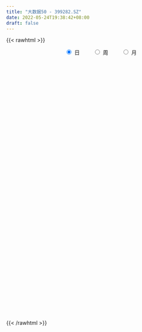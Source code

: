 ```yaml
---
title: "大数据50 - 399282.SZ"
date: 2022-05-24T19:38:42+08:00
draft: false
---
```

{{< rawhtml >}}
    <div style="text-align: center">
        <label style="padding: 1rem;"><input style="margin-right: .5rem" type="radio" name="period" value="D" checked onclick="period_change(this)">日</label>
        <label style="padding: 1rem;"><input style="margin-right: .5rem" type="radio" name="period" value="W" onclick="period_change(this)">周</label>
        <label style="padding: 1rem;"><input style="margin-right: .5rem" type="radio" name="period" value="M" onclick="period_change(this)">月</label>
    </div>
    <div id="chart" style="height: 700px;"></div> 
    <script type="text/javascript">
        const D_v = [11564567.0,11569949.0,11505860.0,9315459.0,8124543.0,9436046.0,9055687.0,12148718.0,13647952.0,12917265.0,12425997.0,15606564.0,14257434.0,14090541.0,11789748.0,13176870.0,14162723.0,14167989.0,15910772.0,13074178.0,23461117.0,28872762.0,20226293.0,20147629.0,19826999.0,20004537.0,17663493.0,17114101.0,15499564.0,15017038.0,13348174.0,12189699.0,14027346.0,12591587.0,14623986.0,11337078.0,12310195.0,13694443.0,11155214.0,12426908.0,11702236.0,20522573.0,24076422.0,18025822.0,15739396.0,13636179.0,17210673.0,12643905.0,14118785.0,14920206.0,15436767.0,13807404.0,16261940.0,15018969.0,13118583.0,13665592.0,14228113.0,20551677.0,17803701.0,15861429.0,13650790.0,12738504.0,13328877.0,15640856.0,17779649.0,15756570.0,11301044.0,13070681.0,11386108.0,10880740.0,9651493.0,12254113.0,11819030.0,10099493.0,10936562.0,12263538.0,15758502.0,14522420.0,12870499.0,11852898.0,13811111.0,13703832.0,13010726.0,15602689.0,14208388.0,12422207.0,11700292.0,14202196.0,11141080.0,10667658.0,8568129.0,6525123.0,11360642.0,9542614.0,10421095.0,6647296.0,8219644.0,6593847.0,8605234.0,7593758.0,7798097.0,7306059.0,7428970.0,10425578.0,7909837.0,7034982.0,7901593.0,7165506.0,7323720.0,6749046.0,8574249.0,8524729.0,7741728.0,9135506.0,9983602.0,8609094.0,8405473.0,7603740.0,12538444.0,10558051.0,11451539.0,13160946.0,13279855.0,16262224.0,17330318.0,17771279.0,16168225.0,15639663.0,12814080.0,12922818.0,12902954.0,14827210.0,15634154.0,15639197.0,13831927.0,16967057.0,17821817.0,17627804.0,13151730.0,13103401.0,11441414.0,11605445.0,13585575.0,12713633.0,15156325.0,17272659.0,17504174.0,16819819.0,15735338.0,13657045.0,12950999.0,13972460.0,11537148.0,12723504.0,10745991.0,13432244.0,11468678.0,15093389.0,13018675.0,17128835.0,16931544.0,14725195.0,16722995.0,15187690.0,12441016.0,10931593.0,14144916.0,13828322.0,24761279.0,31129437.0,23730120.0,20815082.0,19123773.0,16204186.0,20261399.0,16034698.0,16611445.0,12739408.0,12250907.0,12938202.0,17591780.0,13370627.0,15129349.0,12905906.0,10349129.0,11322229.0,11908448.0,15109897.0,24181463.0,19524296.0,17503979.0,23498326.0,12934664.0,12137579.0,12167096.0,11714219.0,11544250.0,11735789.0,12520031.0,12721250.0,15142955.0,11926106.0,12347911.0,10979534.0,12795753.0,13659695.0,13866274.0,10241505.0,11197290.0,10226426.0,9874004.0,11596633.0,9120464.0,7877334.0,7748768.0,7597220.0,9052020.0,8948209.0,9431236.0,9646882.0,8941795.0,8743391.0,7577885.0,6813956.0,5947871.0,7693617.0,6155705.0,6152823.0,8060051.0,7969017.0,7120256.0,10091517.0,10502122.0,11144492.0,8296704.0,10056910.0,9292904.0,9846702.0,6980547.0,7674164.0,9776564.0,6951883.0,5737025.0,5982201.0,5721678.0,8243071.0,6505383.0,6376331.0,6594381.0,8618286.0]
const D_histogram = [0.0,6.72906849,11.3906228855,16.0716235487,14.2593489638,13.3970100443,10.2917617074,13.6593540777,21.4136432362,23.5087709655,25.8518401152,24.8071099715,23.6394525975,22.0611962005,13.4642958595,7.1059890853,1.9953301687,2.3363375446,0.4946912981,-2.0306120965,3.2781423424,1.8297995955,-2.8228719093,-6.8424678399,-4.4106664894,-1.8071311497,1.3400282705,0.5728827956,-0.8292657177,-9.6309291118,-16.6784304663,-17.0019397466,-19.3244760957,-14.7830106938,-16.7237110174,-23.6328082779,-20.9276721762,-19.6684371197,-18.6326813945,-14.4962061624,-15.162476138,2.6826707606,18.895153479,22.7836528229,24.6808592535,21.6425211637,23.8709612204,19.0711521781,17.5906939131,16.2281846166,5.9064764496,-5.9689449437,-15.3325858246,-27.3864075216,-28.6521517664,-27.1079569371,-16.5622607489,-7.8190513478,0.440620204,-1.3484183854,-1.5399517505,2.3297760942,8.2531228931,4.2720710895,2.6350377582,-5.403870425,-12.0639068718,-22.0446451472,-23.7773883853,-23.7521648586,-23.9511125362,-16.5446452213,-12.1905872058,-11.3750839584,-15.88164761,-15.288967924,-14.2664670346,-15.5782399287,-14.3957447293,-16.114785072,-16.5362864088,-10.2945853666,-3.5714554568,4.7154305921,7.7752049114,9.3986301937,8.1780728053,6.0850037647,1.7728844218,-4.4765964543,-7.2307186182,-8.2626081342,-2.3487936157,0.8886130834,0.7719750701,-0.8735345025,-10.1019058965,-11.0698021974,-5.15722427,-0.2428623089,-1.4746666238,-0.135195178,1.5783402818,4.7193637141,4.4404238183,5.9117354976,5.0389197217,1.7437394853,0.8824627914,0.6998914545,0.327170881,-6.7630262457,-12.1693234111,-10.4049524339,-6.0246695269,-4.6610176323,0.9891771584,6.1557180211,12.9187174865,16.8723102524,23.4069086336,27.2744644457,29.8904041789,32.1475239925,33.9354363814,32.9600050366,34.4183573708,27.5747829829,23.8510380635,22.1086178142,18.1128672677,14.9573409118,11.10269528,5.1634865789,-2.1178689723,-2.3373882549,3.63808484,-1.5283986741,-2.9465164857,-9.2774124297,-14.7116564473,-11.7154745991,-6.6045677249,-5.4091008695,-0.5573619728,5.0312324877,7.9477977174,8.6353495306,4.2226398493,-4.5439237994,-4.1729771423,-2.1441603129,-3.2563466272,-8.344530281,-10.6001589811,-9.1140909715,-10.817488667,-6.3170596576,-1.2452858361,5.1378514299,4.5253842256,-0.6396661533,-9.0084720835,-8.9747092801,-13.0396793165,-13.6471887051,-15.7361467939,-17.0569066143,-0.4888994688,12.11329765,19.9875221449,20.6742887318,15.3508480369,11.629457907,-5.4897651106,-17.8332364464,-39.950798746,-53.2596104665,-62.0135397042,-61.7045214891,-49.6127339245,-41.5968037023,-35.6505476922,-30.3368937308,-23.6809106771,-16.2983366245,-13.0584806159,-1.6402407207,16.4531114069,22.2406585284,29.7096574585,22.0146318062,17.3332672321,15.1678195001,14.8864255799,12.7438524752,8.0662435944,2.2947086103,-11.778270664,-23.9924738377,-32.2984318273,-33.5199834552,-30.4408339541,-33.3548969751,-42.7893745765,-36.3545463093,-26.809393233,-18.2305768063,-10.6560014728,-4.6815764113,2.483825004,3.7188752847,1.0027032435,-0.3368016406,-4.4894226907,-2.0797117494,0.4825581838,3.0545725185,6.2315199772,1.5823999661,-3.8514192905,-15.8491292144,-16.9985243259,-22.1188022059,-21.4193266225,-20.403583482,-15.7917827474,-10.7199874731,-7.1189951742,-10.7262012706,-13.7661937311,-30.1199398776,-44.7710329471,-41.4114744616,-38.7748059888,-22.8222203022,-8.701093115,1.2047253096,9.0420599536,18.2480788222,25.6713723323,31.8498799812,34.8009066778,34.69091142,35.4121784801,36.7136115039,36.1774291864,37.8088761458,39.3821138628,28.5155783081]
const D_fast = [0.0,8.4113356125,15.9205457293,24.6194522798,26.3720149358,28.8589285274,28.3266206173,35.109051507,48.2167514746,56.1890719453,64.9951011237,70.152148473,74.8943542483,78.8313969014,73.6005705253,69.0187610224,64.406934648,65.3320264101,63.6140529881,60.5810965694,66.7093865938,65.7184937458,60.3601042638,54.6298913731,55.9590261013,58.1107786535,61.5929451414,60.9690203654,59.3595554227,48.1501597506,36.9330507795,32.3590565625,25.2054011895,26.0511139179,19.92948584,7.1121865101,4.5854045677,0.9275303443,-2.6948842791,-2.1824605877,-6.6393495977,11.876464991,32.8127360791,42.3971486287,50.4645698727,52.8368620738,61.0330424357,61.0010214379,63.9182366512,66.6127735088,57.7676844542,44.400026825,31.2032394879,12.3028159106,3.8740337242,-1.3587606808,5.0463703202,11.8348168843,20.2046434871,18.0785003014,17.5019789987,21.9541508669,29.9407783891,27.0277443579,26.0494704661,16.6595946767,6.983581512,-8.5083180503,-16.1854083848,-22.0982260726,-28.2849518843,-25.0146458747,-23.7082346607,-25.7365024029,-34.213477957,-37.443040252,-39.9871561213,-45.1934889976,-47.6099299804,-53.3576665911,-57.9132395301,-54.2451848296,-48.4149187841,-38.949175087,-33.94559954,-29.9725167092,-29.1485558963,-29.7203739957,-33.5892722332,-40.9579022228,-45.5197040412,-48.6172455908,-43.2906294762,-39.8310695063,-39.7547137521,-41.6186069503,-53.3724548184,-57.1078016687,-52.4845298088,-47.630883425,-49.2313543958,-47.9256817444,-45.8175612143,-41.4966968534,-40.6655307946,-37.7162852409,-37.3293710864,-40.1886164515,-40.8292774476,-40.8368759208,-41.127803774,-49.9087574621,-58.3573854803,-59.1942526116,-56.3201370864,-56.1217395999,-50.2242505195,-43.5187801515,-33.5261013145,-25.3544309855,-12.968105446,-2.2819335224,7.8066072556,18.1006080673,28.3723795515,35.6369494659,45.6998911428,45.7500125006,47.9890270971,51.7737613013,52.3062275718,52.8900364438,51.811064632,47.1627275756,39.3519047813,38.548038435,45.4330327399,39.8844495572,37.7297026243,29.0794535729,19.9672954434,20.0346086418,23.4943735848,23.3375652229,28.0499636263,34.8963662087,39.7998808678,42.6462700637,39.2892203447,29.3866757461,28.7143781176,30.2071548688,28.2808818977,21.1065656736,16.2008972282,15.4084424949,11.0006726327,13.9218367278,18.6822890902,26.3498892136,26.8687680657,21.5438011485,10.9228771975,8.7129626808,1.3880728153,-2.6312337496,-8.6542285369,-14.2392150108,2.2065672675,17.8370887988,30.7081938299,36.5635325997,35.077803914,34.2637782609,15.7721139657,-1.0296664818,-33.1349284679,-59.758642805,-84.0159569687,-99.1330691258,-99.4444650424,-101.8277357457,-104.7941166587,-107.06468613,-106.3289307456,-103.0209408491,-103.0457049945,-92.0375252795,-69.8308953001,-58.4831835465,-43.5867702518,-45.7781379526,-46.1261857186,-44.4996785756,-41.0594661008,-40.0160760867,-42.677124069,-47.8749819004,-64.8925288407,-83.1048504738,-99.4854164203,-109.086963912,-113.6180228994,-124.8708101642,-145.0026314097,-147.6564397198,-144.8136349518,-140.7924627266,-135.8818877614,-131.0778568027,-123.2914991364,-121.1267300345,-123.5922262648,-125.0159315591,-130.2909082818,-128.4011252779,-125.7182157987,-122.3825583344,-117.6477308814,-121.901250901,-128.2979249802,-144.2579172077,-149.6569434007,-160.3069218322,-164.9622779044,-169.0474306344,-168.3835755866,-165.9917771806,-164.1705336753,-170.4592900894,-176.9408309826,-200.8245620985,-226.6684134048,-233.6617235347,-240.7187565591,-230.471725948,-218.5258720396,-208.3188722875,-198.2210226551,-184.452984081,-170.6118474878,-156.4708698437,-144.8196164776,-136.2568838804,-126.6825722003,-116.2027363005,-107.6945613214,-96.6108953256,-85.1921291428,-88.9297701205]
const D_slow = [0.0,1.6822671225,4.5299228439,8.5478287311,12.112665972,15.4619184831,18.0348589099,21.4496974293,26.8031082384,32.6803009798,39.1432610086,45.3450385014,51.2549016508,56.7702007009,60.1362746658,61.9127719371,62.4116044793,62.9956888655,63.11936169,62.6117086659,63.4312442515,63.8886941503,63.182976173,61.472359213,60.3696925907,59.9179098032,60.2529168709,60.3961375698,60.1888211404,57.7810888624,53.6114812458,49.3609963092,44.5298772852,40.8341246118,36.6531968574,30.7449947879,25.5130767439,20.595967464,15.9377971154,12.3137455748,8.5231265403,9.1937942304,13.9175826002,19.6134958059,25.7837106192,31.1943409102,37.1620812153,41.9298692598,46.3275427381,50.3845888922,51.8612080046,50.3689717687,46.5358253126,39.6892234322,32.5261854906,25.7491962563,21.6086310691,19.6538682321,19.7640232831,19.4269186868,19.0419307491,19.6243747727,21.687655496,22.7556732684,23.4144327079,22.0634651017,19.0474883837,13.5363270969,7.5919800006,1.6539387859,-4.3338393481,-8.4700006534,-11.5176474549,-14.3614184445,-18.331830347,-22.154072328,-25.7206890867,-29.6152490688,-33.2141852512,-37.2428815192,-41.3769531214,-43.950599463,-44.8434633272,-43.6646056792,-41.7208044513,-39.3711469029,-37.3266287016,-35.8053777604,-35.362156655,-36.4813057685,-38.2889854231,-40.3546374566,-40.9418358605,-40.7196825897,-40.5266888222,-40.7450724478,-43.2705489219,-46.0379994713,-47.3273055388,-47.388021116,-47.756687772,-47.7904865665,-47.395901496,-46.2160605675,-45.1059546129,-43.6280207385,-42.3682908081,-41.9323559368,-41.7117402389,-41.5367673753,-41.4549746551,-43.1457312165,-46.1880620692,-48.7893001777,-50.2954675594,-51.4607219675,-51.2134276779,-49.6744981726,-46.444818801,-42.2267412379,-36.3750140795,-29.5563979681,-22.0837969234,-14.0469159252,-5.5630568299,2.6769444293,11.281533772,18.1752295177,24.1379890336,29.6651434871,34.1933603041,37.932695532,40.708369352,41.9992409967,41.4697737537,40.8854266899,41.7949478999,41.4128482314,40.67621911,38.3568660025,34.6789518907,31.7500832409,30.0989413097,28.7466660923,28.6073255991,29.865133721,31.8520831504,34.010920533,35.0665804954,33.9305995455,32.8873552599,32.3513151817,31.5372285249,29.4510959546,26.8010562094,24.5225334665,21.8181612997,20.2388963853,19.9275749263,21.2120377838,22.3433838402,22.1834673018,19.931349281,17.6876719609,14.4277521318,11.0159549555,7.0819182571,2.8176916035,2.6954667363,5.7237911488,10.720671685,15.889243868,19.7269558772,22.6343203539,21.2618790763,16.8035699647,6.8158702782,-6.4990323385,-22.0024172645,-37.4285476368,-49.8317311179,-60.2309320435,-69.1435689665,-76.7277923992,-82.6480200685,-86.7226042246,-89.9872243786,-90.3972845588,-86.284006707,-80.7238420749,-73.2964277103,-67.7927697588,-63.4594529507,-59.6674980757,-55.9458916807,-52.7599285619,-50.7433676633,-50.1696905108,-53.1142581768,-59.1123766362,-67.186984593,-75.5669804568,-83.1771889453,-91.5159131891,-102.2132568332,-111.3018934105,-118.0042417188,-122.5618859204,-125.2258862886,-126.3962803914,-125.7753241404,-124.8456053192,-124.5949295083,-124.6791299185,-125.8014855912,-126.3214135285,-126.2007739826,-125.4371308529,-123.8792508586,-123.4836508671,-124.4465056897,-128.4087879933,-132.6584190748,-138.1881196263,-143.5429512819,-148.6438471524,-152.5917928392,-155.2717897075,-157.0515385011,-159.7330888187,-163.1746372515,-170.7046222209,-181.8973804577,-192.2502490731,-201.9439505703,-207.6495056458,-209.8247789246,-209.5235975972,-207.2630826088,-202.7010629032,-196.2832198201,-188.3207498248,-179.6205231554,-170.9477953004,-162.0947506804,-152.9163478044,-143.8719905078,-134.4197714713,-124.5742430056,-117.4453484286]
const D_data = [['2021-05-13', 4315.4107, 4295.9935, 4288.1554, 4349.5802],['2021-05-14', 4306.774, 4401.4356, 4289.0439, 4401.4356],['2021-05-17', 4399.8585, 4414.1592, 4399.8585, 4469.6597],['2021-05-18', 4412.7687, 4451.7294, 4378.897, 4459.5972],['2021-05-19', 4423.7987, 4391.7804, 4390.1688, 4437.4426],['2021-05-20', 4399.6533, 4409.5104, 4391.3322, 4435.7368],['2021-05-21', 4423.5838, 4382.5352, 4378.0101, 4444.843],['2021-05-24', 4384.3134, 4476.8325, 4376.0817, 4478.7376],['2021-05-25', 4481.9216, 4579.5493, 4470.1804, 4586.1808],['2021-05-26', 4579.4754, 4557.6398, 4555.539, 4613.3427],['2021-05-27', 4554.76, 4597.7571, 4546.1229, 4612.3259],['2021-05-28', 4592.6121, 4585.2016, 4563.7325, 4601.8424],['2021-05-31', 4601.5911, 4604.0207, 4580.65, 4626.9777],['2021-06-01', 4598.1011, 4617.4983, 4575.3169, 4625.6323],['2021-06-02', 4617.7411, 4524.5204, 4512.3641, 4617.7411],['2021-06-03', 4527.2107, 4528.9727, 4516.6752, 4601.9269],['2021-06-04', 4524.6371, 4526.0199, 4506.0776, 4553.64],['2021-06-07', 4533.1956, 4592.1123, 4531.3647, 4592.1123],['2021-06-08', 4595.9623, 4570.8237, 4539.814, 4602.645],['2021-06-09', 4571.8385, 4558.7641, 4533.5844, 4586.6469],['2021-06-10', 4563.8987, 4674.029, 4554.7827, 4682.8592],['2021-06-11', 4684.7414, 4610.9488, 4602.9801, 4691.5504],['2021-06-15', 4610.4503, 4562.8979, 4552.9235, 4622.2196],['2021-06-16', 4563.9803, 4552.3155, 4532.0742, 4623.3936],['2021-06-17', 4536.0737, 4633.0603, 4524.5332, 4649.8039],['2021-06-18', 4642.594, 4654.9742, 4637.2719, 4690.0302],['2021-06-21', 4639.0095, 4685.7939, 4630.2086, 4721.0788],['2021-06-22', 4689.8979, 4652.5717, 4629.7094, 4692.1563],['2021-06-23', 4633.4434, 4647.2336, 4581.0082, 4673.2089],['2021-06-24', 4640.6267, 4531.003, 4527.5216, 4642.1325],['2021-06-25', 4532.6194, 4507.3594, 4483.9764, 4546.4159],['2021-06-28', 4514.4096, 4565.4653, 4504.4768, 4581.0835],['2021-06-29', 4571.3815, 4525.335, 4521.3699, 4601.8505],['2021-06-30', 4524.2374, 4609.7965, 4516.9361, 4609.7965],['2021-07-01', 4611.0534, 4528.473, 4527.6771, 4611.6144],['2021-07-02', 4514.0031, 4430.7692, 4424.7811, 4518.1486],['2021-07-05', 4472.956, 4525.9944, 4466.9639, 4532.1849],['2021-07-06', 4523.4713, 4505.612, 4450.2546, 4541.8673],['2021-07-07', 4467.2207, 4496.2605, 4423.2264, 4502.4929],['2021-07-08', 4499.3643, 4537.8764, 4487.6849, 4545.2275],['2021-07-09', 4516.9528, 4476.6616, 4424.2956, 4527.1508],['2021-07-12', 4512.9045, 4751.5951, 4510.0831, 4757.4142],['2021-07-13', 4818.2645, 4833.8911, 4796.6233, 4879.1173],['2021-07-14', 4820.3909, 4753.102, 4748.1071, 4847.19],['2021-07-15', 4759.9718, 4766.157, 4722.6748, 4796.4859],['2021-07-16', 4765.6084, 4723.871, 4720.2588, 4782.5296],['2021-07-19', 4709.5788, 4810.8648, 4672.0781, 4829.2747],['2021-07-20', 4755.5248, 4738.6842, 4693.9441, 4774.5615],['2021-07-21', 4744.1057, 4784.2825, 4737.4217, 4802.3213],['2021-07-22', 4803.2105, 4798.5404, 4762.5959, 4814.3594],['2021-07-23', 4801.7611, 4670.7128, 4667.4699, 4801.7611],['2021-07-26', 4671.7901, 4598.2636, 4539.0817, 4702.8293],['2021-07-27', 4593.6271, 4570.4648, 4569.2293, 4721.2736],['2021-07-28', 4540.8905, 4467.6034, 4377.1324, 4570.8337],['2021-07-29', 4538.7059, 4549.3293, 4525.7699, 4573.7766],['2021-07-30', 4540.2381, 4567.0686, 4502.2306, 4585.6105],['2021-08-02', 4570.3048, 4698.5609, 4543.0645, 4698.5609],['2021-08-03', 4678.6036, 4721.4723, 4674.4173, 4787.9283],['2021-08-04', 4699.0027, 4761.4125, 4697.0561, 4762.2826],['2021-08-05', 4736.2478, 4655.4425, 4636.3162, 4736.2478],['2021-08-06', 4664.7591, 4671.6798, 4604.8466, 4677.1951],['2021-08-09', 4670.311, 4735.6535, 4668.7068, 4740.9893],['2021-08-10', 4719.254, 4795.1812, 4703.7552, 4795.5125],['2021-08-11', 4788.8298, 4684.5014, 4677.9422, 4788.8298],['2021-08-12', 4690.475, 4704.7093, 4689.5933, 4797.1166],['2021-08-13', 4699.2742, 4600.3299, 4575.1596, 4699.2742],['2021-08-16', 4590.6795, 4573.6361, 4562.6982, 4615.0517],['2021-08-17', 4574.2043, 4475.464, 4466.3912, 4575.8036],['2021-08-18', 4480.7815, 4530.1633, 4462.8501, 4530.1633],['2021-08-19', 4514.1811, 4529.1297, 4509.1794, 4556.8816],['2021-08-20', 4502.8216, 4506.4901, 4454.7646, 4572.2859],['2021-08-23', 4508.3727, 4604.2075, 4502.4803, 4606.2919],['2021-08-24', 4603.6591, 4584.8917, 4555.3407, 4603.6591],['2021-08-25', 4586.2656, 4543.2482, 4529.6575, 4586.4398],['2021-08-26', 4536.5117, 4453.2271, 4453.2271, 4542.266],['2021-08-27', 4445.251, 4491.1106, 4429.0241, 4491.1106],['2021-08-30', 4541.7179, 4485.5882, 4467.907, 4574.879],['2021-08-31', 4450.1911, 4439.5975, 4390.021, 4451.4138],['2021-09-01', 4429.7088, 4453.9831, 4378.4909, 4479.5519],['2021-09-02', 4436.7704, 4398.8626, 4383.0199, 4436.7704],['2021-09-03', 4414.6056, 4390.5837, 4368.699, 4439.4652],['2021-09-06', 4385.4682, 4473.0343, 4361.5031, 4474.8105],['2021-09-07', 4460.202, 4502.346, 4449.4472, 4512.2769],['2021-09-08', 4501.4274, 4556.8279, 4494.0054, 4558.0376],['2021-09-09', 4542.9373, 4521.02, 4499.6916, 4544.218],['2021-09-10', 4520.3658, 4516.8338, 4498.2071, 4550.5002],['2021-09-13', 4505.7556, 4483.8596, 4464.7659, 4505.7556],['2021-09-14', 4477.2897, 4464.4349, 4455.4119, 4563.6775],['2021-09-15', 4446.6522, 4417.3058, 4405.3511, 4449.5991],['2021-09-16', 4422.2747, 4358.1344, 4350.3277, 4448.6861],['2021-09-17', 4363.4226, 4367.4683, 4300.9827, 4371.0257],['2021-09-22', 4314.7154, 4366.939, 4309.7444, 4378.4895],['2021-09-23', 4401.0667, 4457.1889, 4401.0667, 4468.0124],['2021-09-24', 4451.0667, 4442.0576, 4437.1537, 4504.4342],['2021-09-27', 4493.641, 4403.3468, 4387.0049, 4528.0404],['2021-09-28', 4384.675, 4373.5524, 4339.5154, 4397.4779],['2021-09-29', 4334.7147, 4238.5701, 4237.8268, 4338.0582],['2021-09-30', 4257.7118, 4299.5598, 4257.7118, 4315.4324],['2021-10-08', 4352.8551, 4386.044, 4350.6557, 4393.9031],['2021-10-11', 4389.9074, 4393.983, 4367.5746, 4418.4673],['2021-10-12', 4389.5234, 4319.4458, 4290.2109, 4389.5234],['2021-10-13', 4334.9047, 4344.4992, 4309.4153, 4349.2758],['2021-10-14', 4341.1964, 4351.2559, 4303.3541, 4354.2465],['2021-10-15', 4382.1395, 4378.1709, 4344.3678, 4427.5252],['2021-10-18', 4364.7052, 4340.225, 4308.8754, 4364.7052],['2021-10-19', 4334.6871, 4363.2233, 4327.1477, 4363.2233],['2021-10-20', 4390.7809, 4333.7197, 4330.947, 4412.6455],['2021-10-21', 4313.0746, 4288.7442, 4268.2374, 4333.403],['2021-10-22', 4293.7428, 4303.0537, 4280.0608, 4333.2677],['2021-10-25', 4300.8698, 4303.4179, 4245.384, 4304.8655],['2021-10-26', 4293.862, 4294.0117, 4286.7974, 4332.1668],['2021-10-27', 4282.6618, 4180.9181, 4173.6467, 4282.6618],['2021-10-28', 4155.9829, 4154.1202, 4140.6831, 4202.2044],['2021-10-29', 4147.0479, 4218.2703, 4143.9864, 4232.4725],['2021-11-01', 4206.2115, 4254.0623, 4193.8729, 4266.4305],['2021-11-02', 4252.4892, 4220.2757, 4186.1446, 4285.1509],['2021-11-03', 4236.3608, 4284.239, 4236.3608, 4288.0595],['2021-11-04', 4289.273, 4303.2002, 4272.9521, 4303.2002],['2021-11-05', 4299.7747, 4356.3913, 4295.2855, 4387.2813],['2021-11-08', 4353.5701, 4355.8972, 4328.5754, 4378.525],['2021-11-09', 4351.9368, 4427.2891, 4346.0691, 4432.9019],['2021-11-10', 4430.4421, 4437.7439, 4409.3545, 4451.705],['2021-11-11', 4422.6865, 4458.9315, 4413.3086, 4477.3592],['2021-11-12', 4457.0549, 4490.0055, 4448.8377, 4495.4014],['2021-11-15', 4515.4528, 4520.2535, 4509.4224, 4544.861],['2021-11-16', 4519.5721, 4514.4898, 4511.5424, 4569.1401],['2021-11-17', 4508.0924, 4574.3785, 4506.3224, 4578.4311],['2021-11-18', 4572.7663, 4482.7029, 4480.4023, 4595.9615],['2021-11-19', 4478.1372, 4516.814, 4469.6109, 4524.3541],['2021-11-22', 4517.2282, 4549.1236, 4503.1855, 4563.3339],['2021-11-23', 4537.9841, 4526.0232, 4508.302, 4551.7764],['2021-11-24', 4526.5347, 4535.5844, 4489.3533, 4556.5664],['2021-11-25', 4525.1602, 4523.8806, 4502.0474, 4549.2772],['2021-11-26', 4508.3069, 4483.609, 4432.6238, 4517.1017],['2021-11-29', 4415.7245, 4438.0856, 4409.7934, 4445.4481],['2021-11-30', 4445.947, 4510.3437, 4445.947, 4542.3678],['2021-12-01', 4510.5577, 4610.054, 4507.5944, 4615.6543],['2021-12-02', 4596.1759, 4479.3685, 4475.1239, 4600.9253],['2021-12-03', 4487.4299, 4512.55, 4487.4299, 4534.6638],['2021-12-06', 4509.1244, 4430.6656, 4429.1684, 4512.7522],['2021-12-07', 4458.5484, 4405.5502, 4382.9382, 4466.3935],['2021-12-08', 4410.2132, 4498.7409, 4401.1195, 4500.3933],['2021-12-09', 4486.0698, 4544.3125, 4484.7691, 4564.2821],['2021-12-10', 4521.5203, 4511.7233, 4500.6643, 4531.565],['2021-12-13', 4529.1489, 4575.6706, 4521.3086, 4581.6982],['2021-12-14', 4553.0423, 4619.2198, 4553.0423, 4622.4252],['2021-12-15', 4619.0828, 4618.4326, 4608.1397, 4661.3555],['2021-12-16', 4611.1394, 4611.6403, 4573.8569, 4621.4277],['2021-12-17', 4604.5753, 4547.694, 4546.2167, 4617.2769],['2021-12-20', 4534.5326, 4462.1423, 4460.7106, 4558.5307],['2021-12-21', 4475.9967, 4555.1698, 4474.9496, 4558.5397],['2021-12-22', 4562.7547, 4584.5878, 4551.945, 4600.5834],['2021-12-23', 4578.6417, 4550.0947, 4544.0966, 4592.5038],['2021-12-24', 4562.6122, 4483.1184, 4482.7082, 4570.2531],['2021-12-27', 4487.1915, 4495.0996, 4478.2433, 4525.7292],['2021-12-28', 4504.887, 4535.6607, 4499.9805, 4555.8667],['2021-12-29', 4525.7276, 4490.3904, 4471.5205, 4531.6028],['2021-12-30', 4488.8533, 4571.8714, 4484.3648, 4597.6218],['2021-12-31', 4584.0865, 4604.8459, 4565.008, 4610.6745],['2022-01-04', 4635.2274, 4656.8792, 4612.5119, 4673.8843],['2022-01-05', 4649.1295, 4591.8412, 4558.0251, 4685.8571],['2022-01-06', 4560.1178, 4523.8312, 4489.9142, 4566.954],['2022-01-07', 4538.1269, 4446.0668, 4445.2366, 4590.8754],['2022-01-10', 4436.8871, 4524.237, 4378.1202, 4538.9886],['2022-01-11', 4513.7678, 4455.3635, 4448.0766, 4531.7188],['2022-01-12', 4460.3646, 4477.1178, 4455.0688, 4496.6162],['2022-01-13', 4516.5022, 4440.7147, 4440.4363, 4525.4169],['2022-01-14', 4404.4465, 4428.621, 4387.7925, 4475.933],['2022-01-17', 4490.7687, 4687.599, 4490.7687, 4696.0013],['2022-01-18', 4726.3894, 4722.3329, 4710.0982, 4843.524],['2022-01-19', 4690.7995, 4732.7155, 4686.3932, 4759.3408],['2022-01-20', 4724.5777, 4684.0906, 4649.4511, 4724.5777],['2022-01-21', 4653.9391, 4613.1815, 4604.2365, 4704.3881],['2022-01-24', 4584.7781, 4622.5802, 4578.4045, 4661.8406],['2022-01-25', 4592.8981, 4403.6637, 4402.5828, 4618.7057],['2022-01-26', 4391.927, 4376.9091, 4311.1161, 4454.4133],['2022-01-27', 4369.1827, 4139.3171, 4136.2056, 4375.1156],['2022-01-28', 4171.7201, 4116.1558, 4115.2713, 4203.5294],['2022-02-07', 4182.7414, 4065.019, 4046.4914, 4195.2077],['2022-02-08', 4060.1593, 4101.7544, 4002.142, 4103.6922],['2022-02-09', 4102.999, 4232.1606, 4097.9923, 4234.4767],['2022-02-10', 4212.2118, 4191.1366, 4172.7929, 4221.8709],['2022-02-11', 4172.8725, 4162.8112, 4150.3953, 4225.5435],['2022-02-14', 4124.3493, 4148.5115, 4070.8672, 4196.0745],['2022-02-15', 4149.7514, 4164.74, 4124.026, 4188.5078],['2022-02-16', 4217.8184, 4183.792, 4166.1181, 4243.1936],['2022-02-17', 4161.7254, 4136.2751, 4128.0378, 4194.0074],['2022-02-18', 4165.2232, 4259.7929, 4164.1879, 4260.2854],['2022-02-21', 4319.8244, 4416.9046, 4319.8244, 4417.8819],['2022-02-22', 4360.3652, 4331.0796, 4304.3411, 4383.0695],['2022-02-23', 4345.7491, 4398.0113, 4320.1779, 4410.1278],['2022-02-24', 4358.8906, 4218.0102, 4151.2151, 4385.6472],['2022-02-25', 4264.2408, 4228.6298, 4217.4385, 4293.3624],['2022-02-28', 4241.1697, 4245.8481, 4171.4664, 4267.1927],['2022-03-01', 4245.0778, 4266.6419, 4230.0382, 4283.4079],['2022-03-02', 4225.6398, 4240.0681, 4220.3492, 4269.9071],['2022-03-03', 4253.0943, 4190.7458, 4183.0406, 4260.5272],['2022-03-04', 4161.9259, 4145.6255, 4124.4398, 4182.4629],['2022-03-07', 4108.8524, 3976.5095, 3953.8788, 4108.8524],['2022-03-08', 3978.7329, 3906.0713, 3883.1131, 4009.0316],['2022-03-09', 3920.8661, 3867.7281, 3668.0823, 3930.4036],['2022-03-10', 3950.2955, 3894.0342, 3893.9755, 3958.6873],['2022-03-11', 3815.1793, 3915.9512, 3758.0494, 3925.942],['2022-03-14', 3871.9242, 3803.1598, 3803.1598, 3920.9139],['2022-03-15', 3777.6667, 3643.4728, 3643.4728, 3839.878],['2022-03-16', 3719.1907, 3787.214, 3584.5833, 3801.8371],['2022-03-17', 3841.4565, 3827.821, 3806.5175, 3880.4991],['2022-03-18', 3809.8317, 3829.6212, 3789.031, 3842.4153],['2022-03-21', 3835.1824, 3831.5719, 3783.7903, 3854.8772],['2022-03-22', 3822.324, 3824.1533, 3794.1066, 3851.2578],['2022-03-23', 3825.0448, 3855.853, 3793.9367, 3878.3729],['2022-03-24', 3866.4716, 3788.9037, 3773.663, 3866.4716],['2022-03-25', 3796.9219, 3719.432, 3719.432, 3815.8951],['2022-03-28', 3682.5566, 3708.1435, 3644.1727, 3740.2405],['2022-03-29', 3711.4433, 3638.1413, 3630.279, 3714.8077],['2022-03-30', 3649.9873, 3695.0259, 3633.3845, 3695.0259],['2022-03-31', 3686.3717, 3691.7547, 3663.0271, 3700.6458],['2022-04-01', 3669.9195, 3689.2598, 3649.0212, 3699.0971],['2022-04-06', 3689.4813, 3698.3701, 3683.9609, 3711.8879],['2022-04-07', 3682.4238, 3581.7396, 3581.7396, 3696.4165],['2022-04-08', 3586.1032, 3525.9139, 3485.1864, 3589.3853],['2022-04-11', 3507.6967, 3370.3402, 3349.0355, 3507.6967],['2022-04-12', 3368.5211, 3438.8012, 3329.5533, 3438.8012],['2022-04-13', 3413.8459, 3336.9427, 3336.9427, 3413.8459],['2022-04-14', 3371.5509, 3360.2815, 3349.8063, 3388.7075],['2022-04-15', 3331.6345, 3331.2274, 3297.4055, 3364.4898],['2022-04-18', 3311.9002, 3355.5217, 3264.4982, 3358.8468],['2022-04-19', 3360.8602, 3354.9298, 3334.4097, 3402.6265],['2022-04-20', 3394.5556, 3330.5564, 3318.8207, 3412.6635],['2022-04-21', 3301.109, 3210.3822, 3197.4685, 3334.2789],['2022-04-22', 3182.907, 3166.5447, 3149.8264, 3213.5277],['2022-04-25', 3113.491, 2905.5258, 2905.5007, 3113.491],['2022-04-26', 2916.0188, 2787.4378, 2783.7107, 2950.3019],['2022-04-27', 2762.4019, 2921.214, 2752.5658, 2921.6335],['2022-04-28', 2895.8682, 2868.0531, 2825.005, 2902.6481],['2022-04-29', 2908.7155, 3031.4287, 2902.6779, 3041.064],['2022-05-05', 3016.9029, 3047.6135, 3003.0731, 3083.2968],['2022-05-06', 2971.1454, 3027.0222, 2958.2922, 3098.669],['2022-05-09', 3010.5573, 3023.5988, 3003.4393, 3062.9331],['2022-05-10', 2980.0408, 3068.6984, 2972.1451, 3074.7993],['2022-05-11', 3071.3271, 3080.6347, 3068.135, 3166.5003],['2022-05-12', 3055.8773, 3097.5891, 3054.4778, 3112.486],['2022-05-13', 3108.6076, 3082.4083, 3061.2828, 3118.2843],['2022-05-16', 3105.1475, 3054.6278, 3043.5497, 3116.3715],['2022-05-17', 3061.1654, 3071.0851, 3015.7725, 3071.0851],['2022-05-18', 3108.9226, 3090.3264, 3084.7031, 3148.4173],['2022-05-19', 3041.4619, 3077.4551, 3030.946, 3077.473],['2022-05-20', 3081.0369, 3117.4494, 3077.6574, 3130.4854],['2022-05-23', 3128.688, 3137.9328, 3105.1797, 3145.0305],['2022-05-24', 3139.3627, 2966.7599, 2966.7599, 3139.8677]]
const W_v = [86485996.5,77498926.4299999923,66912878.8399999961,95780536.3599999994,106563468.4399999976,121543509.0399999917,143906146.0,111729637.0,96551143.0,91760460.0,67498333.0,53318443.0,58119255.0,77148721.0,75238348.0,47149547.0,39278987.0,57361552.0,59223201.0,46146467.0,65124078.0,68092557.0,90285132.0,53115237.0,100816322.0,162439894.0,138181880.0,116024079.0,74816732.0,104199040.0,74691356.0,76539056.0,90415301.0,117130159.0,133464826.0,75561564.0,59704545.0,24680693.0,10884598.0,62804843.0,76957125.0,72279634.0,76220286.0,82903681.0,58427965.0,58196383.0,81315858.0,60326895.0,49121140.0,55702390.0,51432828.0,74320596.0,111335183.0,105772568.0,85537835.0,83306578.0,39513375.0,33650266.0,78189075.0,62679079.0,76598360.0,73800607.0,70122548.0,54308263.0,40864876.0,53637375.0,58609401.0,59071343.0,20463162.0,57406576.0,47437595.0,66746496.0,67477316.0,95486818.0,80205458.0,78642370.0,64769696.0,61288996.0,92000392.0,74330336.0,71872488.0,82095710.0,75244456.0,56290066.0,57372736.0,68815430.0,68947842.0,56279355.0,27428379.0,31881882.0,8605234.0,40552462.0,37335638.0,40725258.0,47140353.0,64712615.0,79723565.0,71926333.0,79400335.0,62449468.0,82488315.0,64841156.0,63758977.0,65508569.0,66533537.0,119559691.0,81851136.0,71280865.0,61595609.0,97642728.0,59298933.0,64658253.0,61542761.0,52014817.0,41223551.0,28019913.0,36776720.0,35457852.0,50091745.0,19139606.0,37120183.0,32828664.0,15212667.0]
const W_histogram = [0.0,10.5776501425,7.9781510786,26.6891529736,45.1386701213,87.7802696164,89.7817131858,99.4523601856,84.3582703244,47.5623665821,10.7031899104,-23.1424979456,-41.3135849058,-46.0527761822,-52.7485881113,-46.3716515892,-31.8592394302,-26.5484337444,-42.8993731916,-54.4772831942,-50.9068191556,-42.1908841025,-23.8697795752,-8.3829005045,12.1598360734,58.9370488613,55.6913283494,39.0225823926,35.075672965,31.3197768468,23.2492042474,15.9145248291,14.9648640471,16.298741177,-10.3725048598,-17.7727722233,-38.182603902,-49.302301915,-46.3616782999,-40.2136933564,-41.8496801395,-51.1360866345,-38.6713363998,-27.1158762352,-19.9478988669,-21.4178723808,-15.2504807195,-27.6569058202,-31.9409362234,-43.7390694701,-34.451022769,-20.7755667589,0.7441268318,22.6996473291,12.5026385513,-1.9844729897,12.0162034547,26.9404982108,16.8682850653,12.844068602,-1.4250107726,-15.7211849945,-15.9858047796,-12.230320337,-17.2576141489,-20.2395469311,-15.1789445929,-21.5090571288,-32.2039007074,-25.7138028243,-20.7540669846,-2.8263517016,5.5855492157,16.7762275215,26.4733535839,22.4356426779,14.4823542033,12.2753272658,26.605244408,31.3196025376,26.4666978343,29.101665567,24.9960024084,15.3884442188,7.8081285605,-3.5558825332,-2.2152374607,-10.5659335927,-10.2368633125,-18.3153936927,-16.5853145895,-14.7819438553,-17.2848413478,-22.9330969683,-15.9792040053,-1.7422566233,9.5011245639,14.4272234824,19.0686679906,21.3452180156,24.3198315129,21.1039837293,26.0179831549,17.809437196,10.785209275,17.7384990597,-10.4495453895,-24.4655591755,-25.5966072439,-26.7118789359,-31.0063004139,-46.3576978389,-58.5810910402,-69.592261572,-74.001297818,-82.371285722,-94.5974958446,-106.4694139592,-115.3673800901,-113.3303641205,-100.4721700895,-82.5748930402,-74.122109322]
const W_fast = [0.0,13.2220626781,12.6171013839,38.0003915223,67.7345762003,132.3212430995,156.7681149653,191.3018520116,197.2973297315,172.3920176347,138.2086384406,98.5773260982,70.0778429115,53.8254575896,33.9424986327,28.7265222575,35.274124559,33.9478218087,6.8720390635,-18.3251917376,-27.4814324879,-29.3132184604,-16.9595588269,-3.5684048823,20.0142907139,81.5257657171,92.2028772926,85.2897769339,90.1117857476,94.185833841,91.9275623035,88.5715140926,91.3630693222,96.7716317464,67.5072594947,55.6637990753,25.7083164211,2.2630429294,-6.3867530305,-10.2921914261,-22.390598244,-44.4610263977,-41.6641102629,-36.8876191571,-34.7066165055,-41.5310581146,-39.1762866332,-58.496938189,-70.766202648,-93.4991032623,-92.8238122534,-84.342247933,-62.6365226343,-35.0060903048,-42.0774394448,-57.0606692332,-40.0559419252,-18.3965226163,-24.2516644955,-25.0648638083,-39.6901958761,-57.9166663466,-62.1777373266,-61.4798329682,-70.8215303174,-78.8633498324,-77.5974836423,-89.3048604605,-108.0506792159,-107.9890320389,-108.2178129453,-90.9966855878,-81.1883973665,-65.8036621803,-49.4881977219,-47.9169979585,-52.2496978823,-51.3878930034,-30.4066647591,-17.8624059951,-16.0986362398,-6.1882521154,-4.0449146719,-9.8053618068,-15.4336453249,-27.686627052,-26.8997913447,-37.8919708749,-40.1221164228,-52.7794952261,-55.1957447703,-57.0878599999,-63.9119678293,-75.293497692,-72.3344057303,-58.5330225041,-44.9143601759,-36.3814553868,-26.972843881,-19.3599893521,-10.3054179765,-8.2452698278,3.1732253865,-0.5829612734,-4.9108868756,6.477027674,-24.3234031225,-44.4558067024,-51.9860065818,-59.7792480077,-71.8252445892,-98.766066474,-125.6347324353,-154.0439683601,-176.9533290606,-205.9161383951,-241.7917224789,-280.2809940832,-318.0208052367,-344.3163802972,-356.5762287885,-359.3226749993,-369.4004186117]
const W_slow = [0.0,2.6444125356,4.6389503053,11.3112385487,22.595906079,44.5409734831,66.9864017796,91.849491826,112.9390594071,124.8296510526,127.5054485302,121.7198240438,111.3914278173,99.8782337718,86.691086744,75.0981738467,67.1333639892,60.4962555531,49.7714122551,36.1520914566,23.4253866677,12.8776656421,6.9102207483,4.8144956222,7.8544546405,22.5887168558,36.5115489432,46.2671945413,55.0361127826,62.8660569943,68.6783580561,72.6569892634,76.3982052752,80.4728905694,77.8797643545,73.4365712987,63.8909203232,51.5653448444,39.9749252694,29.9215019303,19.4590818954,6.6750602368,-2.9927738631,-9.7717429219,-14.7587176387,-20.1131857338,-23.9258059137,-30.8400323688,-38.8252664246,-49.7600337922,-58.3727894844,-63.5666811741,-63.3806494662,-57.7057376339,-54.5800779961,-55.0761962435,-52.0721453798,-45.3370208271,-41.1199495608,-37.9089324103,-38.2651851035,-42.1954813521,-46.191932547,-49.2495126312,-53.5639161685,-58.6238029012,-62.4185390495,-67.7958033317,-75.8467785085,-82.2752292146,-87.4637459607,-88.1703338861,-86.7739465822,-82.5798897018,-75.9615513058,-70.3526406364,-66.7320520856,-63.6632202691,-57.0119091671,-49.1820085327,-42.5653340741,-35.2899176824,-29.0409170803,-25.1938060256,-23.2417738855,-24.1307445188,-24.6845538839,-27.3260372821,-29.8852531103,-34.4641015334,-38.6104301808,-42.3059161446,-46.6271264816,-52.3604007236,-56.355201725,-56.7907658808,-54.4154847398,-50.8086788692,-46.0415118716,-40.7052073677,-34.6252494894,-29.3492535571,-22.8447577684,-18.3923984694,-15.6960961506,-11.2614713857,-13.8738577331,-19.9902475269,-26.3893993379,-33.0673690719,-40.8189441754,-52.4083686351,-67.0536413951,-84.4517067881,-102.9520312426,-123.5448526731,-147.1942266343,-173.8115801241,-202.6534251466,-230.9860161767,-256.1040586991,-276.7477819591,-295.2783092896]
const W_data = [['2020-01-10', 4368.2617, 4588.1305, 4368.2617, 4643.6288],['2020-01-17', 4599.3096, 4753.8785, 4582.4449, 4803.1243],['2020-01-23', 4737.4555, 4618.3242, 4559.9237, 4848.1942],['2020-02-07', 4177.0963, 4944.2659, 4167.097, 4944.2659],['2020-02-14', 4972.2193, 5073.1336, 4875.5643, 5203.5615],['2020-02-21', 5153.6225, 5600.4178, 5136.7066, 5698.8338],['2020-02-28', 5634.786, 5291.4465, 5273.9078, 5889.7178],['2020-03-06', 5414.7139, 5506.6438, 5314.249, 5891.7441],['2020-03-13', 5380.0067, 5269.9596, 5013.0273, 5576.8346],['2020-03-20', 5252.9061, 4927.0549, 4680.1912, 5261.8015],['2020-03-27', 4753.3507, 4767.775, 4632.9497, 4957.387],['2020-04-03', 4667.1047, 4626.4419, 4487.054, 4724.7889],['2020-04-10', 4743.5973, 4672.4991, 4651.1465, 4880.7268],['2020-04-17', 4627.0549, 4758.6806, 4516.5871, 4840.726],['2020-04-24', 4772.1729, 4676.7445, 4653.3233, 4888.6868],['2020-04-30', 4683.7341, 4811.4865, 4433.8827, 4837.6502],['2020-05-08', 4774.8276, 4948.8975, 4774.4344, 5016.365],['2020-05-15', 4989.5368, 4873.0037, 4842.2297, 5009.486],['2020-05-22', 4868.3516, 4551.4653, 4526.5568, 4875.9569],['2020-05-29', 4543.556, 4502.5046, 4394.3283, 4583.1359],['2020-06-05', 4559.7936, 4632.5795, 4558.1144, 4717.0901],['2020-06-12', 4666.0949, 4695.6182, 4588.431, 4781.0758],['2020-06-19', 4676.2721, 4864.2833, 4633.1594, 4881.2396],['2020-06-24', 4867.1712, 4908.3976, 4847.3546, 4942.8895],['2020-07-03', 4887.1412, 5071.9935, 4818.1898, 5074.0584],['2020-07-10', 5116.9294, 5614.3272, 5116.9294, 5769.5813],['2020-07-17', 5609.8071, 5155.6884, 5076.3092, 5743.9338],['2020-07-24', 5205.4782, 4977.3351, 4958.7777, 5404.8428],['2020-07-31', 4992.9903, 5117.8632, 4887.6929, 5186.5161],['2020-08-07', 5157.6907, 5134.4484, 5042.1805, 5274.9374],['2020-08-14', 5113.5145, 5079.5815, 4882.7836, 5196.4943],['2020-08-21', 5116.2571, 5072.823, 4982.3726, 5213.4668],['2020-08-28', 5098.4764, 5153.4314, 5024.7129, 5204.5045],['2020-09-04', 5206.0555, 5206.8664, 5102.7976, 5330.3827],['2020-09-11', 5213.9287, 4800.7213, 4676.2688, 5242.4152],['2020-09-18', 4824.5748, 4949.3169, 4804.6776, 4958.3843],['2020-09-25', 4954.9764, 4698.0752, 4674.0677, 4982.4259],['2020-09-30', 4706.738, 4702.0502, 4652.7263, 4755.322],['2020-10-09', 4786.3106, 4824.2082, 4781.8257, 4840.6422],['2020-10-16', 4870.9775, 4859.2917, 4838.0787, 5030.9974],['2020-10-23', 4911.987, 4744.5162, 4742.1923, 4933.5212],['2020-10-30', 4720.5933, 4583.4726, 4577.4493, 4765.7979],['2020-11-06', 4596.3268, 4828.9455, 4555.3618, 4856.4506],['2020-11-13', 4885.0715, 4855.4005, 4777.1957, 5008.6247],['2020-11-20', 4862.9489, 4830.5593, 4711.5813, 4872.7605],['2020-11-27', 4826.0021, 4718.6314, 4675.7616, 4875.4608],['2020-12-04', 4712.2255, 4809.2429, 4677.7035, 4902.6171],['2020-12-11', 4822.0752, 4538.3209, 4484.4746, 4826.1973],['2020-12-18', 4546.5688, 4565.9166, 4504.284, 4639.806],['2020-12-25', 4556.102, 4391.3357, 4343.8004, 4599.9972],['2020-12-31', 4384.4035, 4609.7135, 4320.2332, 4618.3583],['2021-01-08', 4617.5072, 4696.1431, 4529.0817, 4761.1049],['2021-01-15', 4724.2487, 4872.8899, 4712.6527, 4968.4279],['2021-01-22', 4854.2775, 4997.1278, 4843.1142, 5075.7992],['2021-01-29', 4997.8152, 4632.1122, 4568.1072, 5037.4703],['2021-02-05', 4659.1519, 4507.7264, 4505.6137, 4858.1369],['2021-02-10', 4527.0454, 4859.898, 4489.002, 4868.8642],['2021-02-19', 4934.9843, 4958.6813, 4843.7831, 4964.6137],['2021-02-26', 4967.1353, 4669.9284, 4626.8304, 4972.0059],['2021-03-05', 4704.3837, 4713.7757, 4607.6148, 4776.7406],['2021-03-12', 4748.8502, 4534.8428, 4439.0593, 4796.6881],['2021-03-19', 4499.6359, 4444.3326, 4371.994, 4562.649],['2021-03-26', 4447.8204, 4561.6532, 4419.5621, 4583.2964],['2021-04-02', 4571.3735, 4603.3692, 4463.0017, 4618.3672],['2021-04-09', 4616.7437, 4470.6271, 4467.6871, 4616.9896],['2021-04-16', 4457.5895, 4451.4486, 4352.3788, 4490.4682],['2021-04-23', 4453.4275, 4535.0331, 4444.7384, 4584.0853],['2021-04-30', 4547.2043, 4364.7548, 4340.0436, 4596.1694],['2021-05-07', 4336.8529, 4231.9879, 4231.4347, 4353.9657],['2021-05-14', 4235.2488, 4401.4356, 4209.6545, 4401.4356],['2021-05-21', 4399.8585, 4382.5352, 4378.0101, 4469.6597],['2021-05-28', 4384.3134, 4585.2016, 4376.0817, 4613.3427],['2021-06-04', 4601.5911, 4526.0199, 4506.0776, 4626.9777],['2021-06-11', 4533.1956, 4610.9488, 4531.3647, 4691.5504],['2021-06-18', 4610.4503, 4654.9742, 4524.5332, 4690.0302],['2021-06-25', 4639.0095, 4507.3594, 4483.9764, 4721.0788],['2021-07-02', 4514.4096, 4430.7692, 4424.7811, 4611.6144],['2021-07-09', 4472.956, 4476.6616, 4423.2264, 4545.2275],['2021-07-16', 4512.9045, 4723.871, 4510.0831, 4879.1173],['2021-07-23', 4709.5788, 4670.7128, 4667.4699, 4829.2747],['2021-07-30', 4671.7901, 4567.0686, 4377.1324, 4721.2736],['2021-08-06', 4570.3048, 4671.6798, 4543.0645, 4787.9283],['2021-08-13', 4670.311, 4600.3299, 4575.1596, 4797.1166],['2021-08-20', 4590.6795, 4506.4901, 4454.7646, 4615.0517],['2021-08-27', 4508.3727, 4491.1106, 4429.0241, 4606.2919],['2021-09-03', 4541.7179, 4390.5837, 4368.699, 4574.879],['2021-09-10', 4385.4682, 4516.8338, 4361.5031, 4558.0376],['2021-09-17', 4505.7556, 4367.4683, 4300.9827, 4563.6775],['2021-09-24', 4314.7154, 4442.0576, 4309.7444, 4504.4342],['2021-09-30', 4493.641, 4299.5598, 4237.8268, 4528.0404],['2021-10-08', 4352.8551, 4386.044, 4350.6557, 4393.9031],['2021-10-15', 4389.9074, 4378.1709, 4290.2109, 4427.5252],['2021-10-22', 4364.7052, 4303.0537, 4268.2374, 4412.6455],['2021-10-29', 4300.8698, 4218.2703, 4140.6831, 4332.1668],['2021-11-05', 4206.2115, 4356.3913, 4186.1446, 4387.2813],['2021-11-12', 4353.5701, 4490.0055, 4328.5754, 4495.4014],['2021-11-19', 4515.4528, 4516.814, 4469.6109, 4595.9615],['2021-11-26', 4517.2282, 4483.609, 4432.6238, 4563.3339],['2021-12-03', 4415.7245, 4512.55, 4409.7934, 4615.6543],['2021-12-10', 4509.1244, 4511.7233, 4382.9382, 4564.2821],['2021-12-17', 4529.1489, 4547.694, 4521.3086, 4661.3555],['2021-12-24', 4534.5326, 4483.1184, 4460.7106, 4600.5834],['2021-12-31', 4487.1915, 4604.8459, 4471.5205, 4610.6745],['2022-01-07', 4635.2274, 4446.0668, 4445.2366, 4685.8571],['2022-01-14', 4436.8871, 4428.621, 4378.1202, 4538.9886],['2022-01-21', 4490.7687, 4613.1815, 4490.7687, 4843.524],['2022-01-28', 4584.7781, 4116.1558, 4115.2713, 4661.8406],['2022-02-11', 4182.7414, 4162.8112, 4002.142, 4234.4767],['2022-02-18', 4124.3493, 4259.7929, 4070.8672, 4260.2854],['2022-02-25', 4319.8244, 4228.6298, 4151.2151, 4417.8819],['2022-03-04', 4241.1697, 4145.6255, 4124.4398, 4283.4079],['2022-03-11', 4108.8524, 3915.9512, 3668.0823, 4108.8524],['2022-03-18', 3871.9242, 3829.6212, 3584.5833, 3920.9139],['2022-03-25', 3835.1824, 3719.432, 3719.432, 3878.3729],['2022-04-01', 3682.5566, 3689.2598, 3630.279, 3740.2405],['2022-04-08', 3689.4813, 3525.9139, 3485.1864, 3711.8879],['2022-04-15', 3507.6967, 3331.2274, 3297.4055, 3507.6967],['2022-04-22', 3311.9002, 3166.5447, 3149.8264, 3412.6635],['2022-04-29', 3113.491, 3031.4287, 2752.5658, 3113.491],['2022-05-06', 3016.9029, 3027.0222, 2958.2922, 3098.669],['2022-05-13', 3010.5573, 3082.4083, 2972.1451, 3166.5003],['2022-05-20', 3105.1475, 3117.4494, 3015.7725, 3148.4173],['2022-05-27', 3128.688, 2966.7599, 2966.7599, 3145.0305]]
const M_v = [230897801.7699999809,467793659.8400000334,389850646.0,288663241.0,202010207.0,310657286.0,558238625.0,369224326.0,387162214.0,222926200.0,287997443.0,285649983.0,376966182.0,234659294.0,315499264.0,234192588.0,206311263.0,346363160.0,325453276.0,301283890.0,223071966.0,127218592.0,294301850.0,322139267.0,333452933.0,242656781.0,257652527.0,159294439.0,104301120.0]
const M_histogram = [0.0,42.9570926496,21.7578061653,22.3266699288,1.5959334225,16.6555033139,35.9133269913,49.2004149868,24.5580165972,-0.2320267142,-7.563200352,-19.2433122136,-24.5543029961,-24.5549681084,-34.4309512265,-47.6830954584,-38.3495026953,-30.1622763305,-26.1494050417,-30.3118132526,-40.1130122563,-49.0941024934,-33.1513174285,-14.9554511807,-33.4851383169,-34.5222944859,-68.1000243248,-126.9376578642,-160.2205761633]
const M_fast = [0.0,53.696365812,37.9365308691,44.0870621147,23.755308964,42.9787546839,71.2149101091,96.8021018513,78.2992076111,53.451157621,44.2291838953,27.7382439803,16.2886774488,10.1492703093,-8.3344506154,-33.5073687118,-33.7611516226,-33.1144943404,-35.6389743121,-47.3793358362,-67.2087879039,-88.4634037643,-80.8084480565,-66.3514446039,-93.2524163193,-102.9201461098,-153.5228820299,-244.0949300353,-317.4329923753]
const M_slow = [0.0,10.7392731624,16.1787247037,21.7603921859,22.1593755415,26.32325137,35.3015831178,47.6016868645,53.7411910138,53.6831843353,51.7923842473,46.9815561939,40.8429804449,34.7042384178,26.0965006111,14.1757267465,4.5883510727,-2.9522180099,-9.4895692704,-17.0675225835,-27.0957756476,-39.3693012709,-47.6571306281,-51.3959934232,-59.7672780025,-68.3978516239,-85.4228577051,-117.1572721712,-157.212416212]
const M_data = [['2020-01-23', 4368.2617, 4618.3242, 4368.2617, 4848.1942],['2020-02-28', 4177.0963, 5291.4465, 4167.097, 5889.7178],['2020-03-31', 5414.7139, 4574.1816, 4487.054, 5891.7441],['2020-04-30', 4551.2078, 4811.4865, 4433.8827, 4888.6868],['2020-05-29', 4774.8276, 4502.5046, 4394.3283, 5016.365],['2020-06-30', 4559.7936, 4946.5647, 4558.1144, 4970.5827],['2020-07-31', 4967.7032, 5117.8632, 4843.505, 5769.5813],['2020-08-31', 5157.6907, 5171.4711, 4882.7836, 5274.9374],['2020-09-30', 5167.6674, 4702.0502, 4652.7263, 5330.3827],['2020-10-30', 4786.3106, 4583.4726, 4577.4493, 5030.9974],['2020-11-30', 4596.3268, 4719.5478, 4555.3618, 5008.6247],['2020-12-31', 4714.9171, 4609.7135, 4320.2332, 4902.6171],['2021-01-29', 4617.5072, 4632.1122, 4529.0817, 5075.7992],['2021-02-26', 4659.1519, 4669.9284, 4489.002, 4972.0059],['2021-03-31', 4704.3837, 4499.9694, 4371.994, 4796.6881],['2021-04-30', 4513.1253, 4364.7548, 4340.0436, 4618.3672],['2021-05-31', 4336.8529, 4604.0207, 4209.6545, 4626.9777],['2021-06-30', 4598.1011, 4609.7965, 4483.9764, 4721.0788],['2021-07-30', 4611.0534, 4567.0686, 4377.1324, 4879.1173],['2021-08-31', 4570.3048, 4439.5975, 4390.021, 4797.1166],['2021-09-30', 4429.7088, 4299.5598, 4237.8268, 4563.6775],['2021-10-29', 4352.8551, 4218.2703, 4140.6831, 4427.5252],['2021-11-30', 4206.2115, 4510.3437, 4186.1446, 4595.9615],['2021-12-31', 4510.5577, 4604.8459, 4382.9382, 4661.3555],['2022-01-28', 4635.2274, 4116.1558, 4115.2713, 4843.524],['2022-02-28', 4182.7414, 4245.8481, 4002.142, 4417.8819],['2022-03-31', 4245.0778, 3691.7547, 3584.5833, 4283.4079],['2022-04-29', 3669.9195, 3031.4287, 2752.5658, 3711.8879],['2022-05-31', 3016.9029, 2966.7599, 2958.2922, 3166.5003]]
        const D_a = [null,null,null,null,null,null,null,null,null,null,null,null,4626.9777,null,null,null,null,null,null,null,null,null,null,null,null,null,null,null,null,null,4483.9764,null,null,null,4611.6144,null,null,null,4423.2264,null,null,null,4879.1173,null,null,null,null,null,null,null,null,null,null,4377.1324,null,null,null,null,null,null,null,null,null,null,4797.1166,null,null,null,null,null,null,null,null,null,null,null,null,null,null,null,null,null,null,null,null,null,null,null,null,null,null,null,null,null,null,null,4237.8268,null,null,null,null,null,null,4427.5252,null,null,null,null,null,null,null,null,4140.6831,null,null,null,null,null,null,null,null,null,null,null,null,null,null,4595.9615,null,null,null,null,null,null,null,null,null,null,null,null,4382.9382,null,null,null,null,null,4661.3555,null,null,null,null,null,null,null,null,null,null,null,null,null,null,null,null,4378.1202,null,null,null,null,null,4843.524,null,null,null,null,null,null,null,null,null,4002.142,null,null,null,null,null,null,null,null,4417.8819,null,null,null,null,null,null,null,null,null,null,null,null,null,null,null,null,3584.5833,null,null,null,null,3878.3729,null,null,null,null,null,null,null,null,null,null,null,null,null,null,null,null,null,null,null,null,null,null,2752.5658,null,null,null,null,null,null,3166.5003,null,null,null,3015.7725,null,null,null,3145.0305,null]
const W_a = [null,null,null,null,null,null,null,5891.7441,null,null,null,null,null,null,null,null,null,null,null,4394.3283,null,null,null,null,null,5769.5813,null,null,null,null,null,null,null,null,null,null,null,null,null,null,null,null,4555.3618,null,null,null,null,null,null,null,null,null,null,5075.7992,null,null,null,null,null,null,null,null,null,null,null,null,null,null,null,4209.6545,null,null,null,4691.5504,null,null,null,null,null,null,null,null,null,null,null,null,null,null,null,null,null,null,null,4140.6831,null,null,null,null,null,null,null,null,null,null,null,4843.524,null,null,null,null,null,null,null,null,null,null,null,null,2752.5658,null,null,null,null]
const M_a = [null,null,5891.7441,null,null,null,null,null,null,null,null,null,null,null,null,null,null,null,null,null,null,4140.6831,null,null,null,null,null,null,null]
        const D_b = [[{ coord: ['2021-05-31', 4611.6144] }, { coord: ['2021-08-12', 4483.9764] }],[{ coord: ['2021-09-29', 4427.5252] }, { coord: ['2022-02-21', 4237.8268] }],[{ coord: ['2022-04-27', 3145.0305] }, { coord: ['2022-05-23', 3015.7725] }]]
const W_b = [[{ coord: ['2020-03-06', 5769.5813] }, { coord: ['2022-01-21', 4555.3618] }]]
const M_b = []
    </script>
{{< /rawhtml >}}